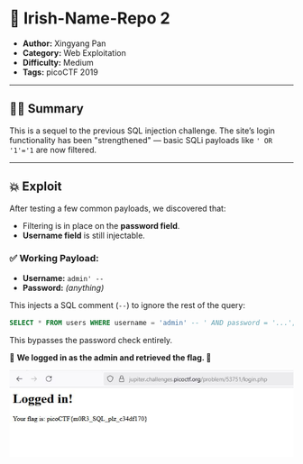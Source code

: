 # 📝 Irish-Name-Repo 2

- **Author:** Xingyang Pan 
- **Category:** Web Exploitation  
- **Difficulty:** Medium  
- **Tags:** picoCTF 2019
  
---

## 🕵️‍♀️ Summary

This is a sequel to the previous SQL injection challenge. The site’s login functionality has been "strengthened" — basic SQLi payloads like `' OR '1'='1` are now filtered.

---

## 💥 Exploit

After testing a few common payloads, we discovered that:

- Filtering is in place on the **password field**.
- **Username field** is still injectable.

### ✅ Working Payload:
- **Username:** `admin' --`
- **Password:** *(anything)*

This injects a SQL comment (`--`) to ignore the rest of the query:
```sql
SELECT * FROM users WHERE username = 'admin' -- ' AND password = '...';
```

This bypasses the password check entirely.

🎯 **We logged in as the admin and retrieved the flag. 🏁**

![irish2](https://github.com/candypopZZ/ctf-writeup/blob/main/images/irish2.JPG?raw=true)
